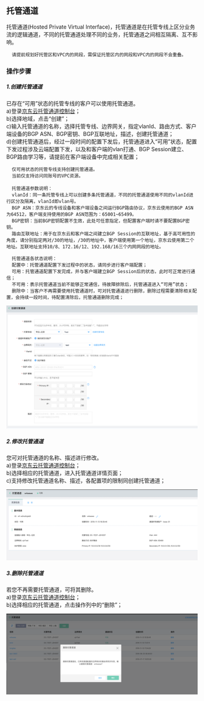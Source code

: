 ## 托管通道
托管通道(Hosted Private Virtual Interface)，托管通道是在托管专线上区分业务流的逻辑通道，不同的托管通道处理不同的业务，托管通道之间相互隔离、互不影响。

```
  请提前规划好托管区和VPC内的网段，需保证托管区内的网段和VPC内的网段不会重叠。
```

### 操作步骤
##### 1.创建托管通道
已存在“可用”状态的托管专线的客户可以使用托管通道。<br />
a)登录[京东云托管通道控制台](https://cns-console.jdcloud.com/host/hVif/list)；  <br />
b)选择地域，点击“创建”；<br />
c)输入托管通道的名称，选择托管专线、边界网关，指定vlanId、路由方式、客户端设备的BGP ASN、BGP密钥、BGP互联地址，描述，创建托管通道；<br />
d)创建托管通道后，经过一段时间的配置下发后，托管通道进入“可用”状态，配置下发过程涉及云端配置下发，以及和客户端的vlan打通、BGP Session建立、BGP路由学习等，请提前在客户端设备中完成相关配置；<br />

```
  仅可用状态的托管专线支持创建托管通道。
  当前仅支持访问同账号的VPC资源。

  托管通道参数说明：
  vlanId：同一条托管专线上可以创建多条托管通道，不同的托管通道使用不同的vlanId进行区分及隔离，vlanId即vlan号。
  BGP ASN：京东云的专线设备和客户端设备之间运行BGP路由协议，京东云使用的BGP ASN为64512，客户端支持使用的BGP ASN范围为：65001~65499。
  BGP密钥：当前BGP密钥配置不生效，此处可任意指定，但配置客户端时请不要配置BGP密钥。
  路由互联地址：用于在京东云和客户端之间建立BGP Session的互联地址，基于高可用性的角度，请分别指定两对/30的地址，/30的地址中，客户端使用第一个地址，京东云使用第二个地址。互联地址支持10/8、172.16/12、192.168/16三个内网网段的地址。
```

```
  托管通道各状态说明：
  配置中：托管通道配置下发过程中的状态，请同步进行客户端配置；
  可用：托管通道配置下发完成，并与客户端建立BGP Session后的状态，此时可正常进行通信；
  不可用：表示托管通道当前不能够正常通信，待故障排除后，托管通道进入“可用”状态；
  删除中：当客户不再需要使用托管通道时，可对托管通道进行删除，删除过程需要清除相关配置，会持续一段时间，待配置清除后，托管通道删除完成；
```

![](../../../../../image/Networking/Direct-Connect-Service/Operation-Guide/create-hosted-private-vif.png)

##### 2.修改托管通道
您可对托管通道的名称、描述进行修改。<br />
a)登录[京东云托管通道控制台](https://cns-console.jdcloud.com/host/hVif/list)；  <br />
b)选择相应的托管通道，进入托管通道详情页面；<br />
c)支持修改托管通道名称、描述，各配置项的限制同创建托管通道；<br />

![](../../../../../image/Networking/Direct-Connect-Service/Operation-Guide/update-hosted-private-vif.png)

##### 3.删除托管通道
若您不再需要托管通道，可将其删除。<br />
a)登录[京东云托管通道控制台](https://cns-console.jdcloud.com/host/hVif/list)；  <br />
b)选择相应的托管通道，点击操作列中的“删除”；<br />

![](../../../../../image/Networking/Direct-Connect-Service/Operation-Guide/delete-hosted-private-vif.png)

